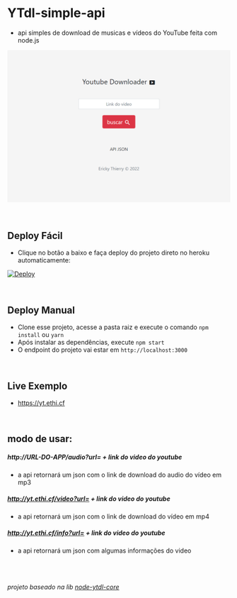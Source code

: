 # YTdl-simple-api
- api simples de download de musicas e vídeos do YouTube feita com node.js
&nbsp;

![exemplo](static/example.png)

&nbsp;
## Deploy Fácil
- Clique no botão a baixo e faça deploy do projeto direto no heroku automaticamente:

[![Deploy](https://www.herokucdn.com/deploy/button.svg)](https://heroku.com/deploy?template=https://github.com/erickythierry/ytdl-simple-api)

&nbsp;
## Deploy Manual
 - Clone esse projeto, acesse a pasta raiz e execute o comando `npm install` ou `yarn` 
 - Após instalar as dependências, execute `npm start`
 - O endpoint do projeto vai estar em `http://localhost:3000`

&nbsp;
## Live Exemplo
 - https://yt.ethi.cf

&nbsp;
## modo de usar:

##### http://URL-DO-APP/audio?url= + link do video do youtube
- a api retornará um json com o link de download do audio do vídeo em mp3

##### http://yt.ethi.cf/video?url= + link do video do youtube
- a api retornará um json com o link de download do vídeo em mp4

##### http://yt.ethi.cf/info?url= + link do video do youtube
- a api retornará um json com algumas informações do video


&nbsp;
\
\
\
_projeto baseado na lib [node-ytdl-core](https://github.com/fent/node-ytdl-core)_
